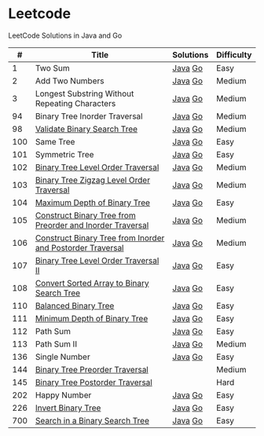 # Leetcode
LeetCode Solutions in Java and Go

| #    | Title                                                        | Solutions                                                    | Difficulty |
| ---- | ------------------------------------------------------------ | ------------------------------------------------------------ | ---------- |
| 1    | Two Sum                                                      | [Java](<https://github.com/viktorzhong/leetcode/blob/master/Java/TwoSum.java>)    [Go](<https://github.com/viktorzhong/leetcode/blob/master/Go/two_sum.go>) | Easy       |
| 2    | Add Two Numbers                                              | [Java](<https://github.com/viktorzhong/leetcode/blob/master/Java/AddTwoNumbers.java>)    [Go](https://github.com/viktorzhong/leetcode/blob/master/Go/add_two_numbers.go) | Medium     |
| 3    | Longest Substring Without Repeating Characters               | [Java](https://github.com/viktorzhong/leetcode/blob/master/Java/LengthOfLongestSubstring.java)    [Go](https://github.com/viktorzhong/leetcode/blob/master/Go/length_of_longest_substring.go) | Medium     |
| 94   | Binary Tree Inorder Traversal                                | [Java](https://github.com/viktorzhong/leetcode/blob/master/Java/InorderTraversal.java)    [Go](https://github.com/viktorzhong/leetcode/blob/master/Go/inorder_traversal.go) | Medium     |
| 98   | [Validate Binary Search Tree](https://leetcode.com/problems/validate-binary-search-tree) | [Java](https://github.com/viktorzhong/leetcode/blob/master/Java/IsValidBST.java)    [Go](https://github.com/viktorzhong/leetcode/blob/master/Go/valid_bst.go) | Medium     |
| 100  | Same Tree                                                    | [Java](https://github.com/viktorzhong/leetcode/blob/master/Java/SameTree.java)    [Go](https://github.com/viktorzhong/leetcode/blob/master/Go/same_tree.go) | Easy       |
| 101  | Symmetric Tree                                               | [Java](https://github.com/viktorzhong/leetcode/blob/master/Java/SymmetricTree.java)    [Go](https://github.com/viktorzhong/leetcode/blob/master/Go/symmetric_tree.go) | Easy       |
| 102  | [Binary Tree Level Order Traversal](https://leetcode.com/problems/binary-tree-level-order-traversal) | [Java](https://github.com/viktorzhong/leetcode/blob/master/Java/LevelOrder.java)    [Go](https://github.com/viktorzhong/leetcode/blob/master/Go/level_order.go) | Medium     |
| 103  | [Binary Tree Zigzag Level Order Traversal](https://leetcode.com/problems/binary-tree-zigzag-level-order-traversal) | [Java](https://github.com/viktorzhong/leetcode/blob/master/Java/ZigzagLevelOrder.java)    [Go](https://github.com/viktorzhong/leetcode/blob/master/Go/zigzag_level_order.go) | Medium     |
| 104  | [Maximum Depth of Binary Tree](https://leetcode.com/problems/maximum-depth-of-binary-tree) | [Java](https://github.com/viktorzhong/leetcode/blob/master/Java/MaxDepth.Java)    [Go](https://github.com/viktorzhong/leetcode/blob/master/Go/max_depth.go) | Easy       |
| 105  | [Construct Binary Tree from Preorder and Inorder Traversal](https://leetcode.com/problems/construct-binary-tree-from-preorder-and-inorder-traversal) | [Java](https://github.com/viktorzhong/leetcode/blob/master/Java/BuildTreeFromPreorderAndInorder.java)    [Go](https://github.com/viktorzhong/leetcode/blob/master/Go/build_tree_from_preorder_and_inorder.go) | Medium     |
| 106  | [Construct Binary Tree from Inorder and Postorder Traversal](https://leetcode.com/problems/construct-binary-tree-from-inorder-and-postorder-traversal) | [Java](https://github.com/viktorzhong/leetcode/blob/master/Java/BuildTreeFromPostorderAndInorder.java)    [Go](https://github.com/viktorzhong/leetcode/blob/master/Go/build_tree_from_postorder_and_inorder.go) | Medium     |
| 107  | [Binary Tree Level Order Traversal II](https://leetcode.com/problems/binary-tree-level-order-traversal-ii) | [Java](https://github.com/viktorzhong/leetcode/blob/master/Java/LevelOrderBottom.java)    [Go](https://github.com/viktorzhong/leetcode/blob/master/Go/level_order_bottom.go) | Easy       |
| 108  | [Convert Sorted Array to Binary Search Tree](https://leetcode.com/problems/convert-sorted-array-to-binary-search-tree) | [Java](https://github.com/viktorzhong/leetcode/blob/master/Java/SortedArrayToBST.java)    [Go](https://github.com/viktorzhong/leetcode/blob/master/Go/sorted_array_to_bst.go) | Easy       |
| 110  | [Balanced Binary Tree](https://leetcode.com/problems/balanced-binary-tree) | [Java](https://github.com/viktorzhong/leetcode/blob/master/Java/IsBalanced.java)    [Go](https://github.com/viktorzhong/leetcode/blob/master/Go/is_balanced.go) | Easy       |
| 111  | [Minimum Depth of Binary Tree](https://leetcode.com/problems/minimum-depth-of-binary-tree) | [Java](https://github.com/viktorzhong/leetcode/blob/master/Java/MinDepth.java)    [Go](https://github.com/viktorzhong/leetcode/blob/master/Go/min_depth.go) | Easy       |
| 112  | Path  Sum                                                    | [Java](https://github.com/viktorzhong/leetcode/blob/master/Java/PathSum.java)    [Go](https://github.com/viktorzhong/leetcode/blob/master/Go/path_sum.go) | Easy       |
| 113  | Path  Sum II                                                 | [Java](https://github.com/viktorzhong/leetcode/blob/master/Java/PathSumII.java)    [Go](https://github.com/viktorzhong/leetcode/blob/master/Go/path_sum_II.go) | Medium     |
| 136  | Single Number                                                | [Java](<https://github.com/viktorzhong/leetcode/blob/master/Java/SingleNumber.java>)    [Go](<https://github.com/viktorzhong/leetcode/blob/master/Go/single_number.go>) | Easy       |
| 144  | [Binary Tree Preorder Traversal](https://leetcode.com/problems/binary-tree-preorder-traversal) |                                                              | Medium     |
| 145  | [Binary Tree Postorder Traversal](https://leetcode.com/problems/binary-tree-postorder-traversal) |                                                              | Hard       |
| 202  | Happy Number                                                 | [Java](<https://github.com/viktorzhong/leetcode/blob/master/Java/IsHappy.java>)    [Go](<https://github.com/viktorzhong/leetcode/blob/master/Go/is_happy.go>) | Easy       |
| 226  | [Invert Binary Tree](https://leetcode.com/problems/invert-binary-tree) | [Java](https://github.com/viktorzhong/leetcode/blob/master/Java/InvertTree.java)    [Go](https://github.com/viktorzhong/leetcode/blob/master/Go/invert_tree.go) | Easy       |
| 700  | [Search in a Binary Search Tree](https://leetcode.com/problems/search-in-a-binary-search-tree) | [Java](https://github.com/viktorzhong/leetcode/blob/master/Java/SearchBST.java)    [Go](https://github.com/viktorzhong/leetcode/blob/master/Go/search_bst.go) | Easy       |

